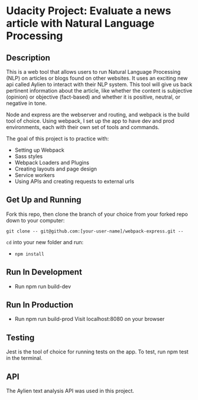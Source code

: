 # Udacity Project: Evaluate a news article with Natural Language Processing

## Description

This is a web tool that allows users to run Natural Language Processing (NLP) on articles or blogs found on other websites. It uses an exciting new api called Aylien to interact with their NLP system. This tool will give us back pertinent information about the article, like whether the content is subjective (opinion) or objective (fact-based) and whether it is positive, neutral, or negative in tone.

Node and express are the webserver and routing, and webpack is the build tool of choice. Using webpack, I set up the app to have dev and prod environments, each with their own set of tools and commands.

The goal of this project is to practice with:

- Setting up Webpack
- Sass styles
- Webpack Loaders and Plugins
- Creating layouts and page design
- Service workers
- Using APIs and creating requests to external urls

## Get Up and Running

Fork this repo, then clone the branch of your choice from your forked repo down to your computer:

```
git clone -- git@github.com:[your-user-name]/webpack-express.git --
```

`cd` into your new folder and run:
- ```npm install```
## Run In Development
- Run npm run build-dev
## Run In Production
- Run npm run build-prod
Visit localhost:8080 on your browser
## Testing
Jest is the tool of choice for running tests on the app. To test, run npm test in the terminal.

## API
The Aylien text analysis API was used in this project.

